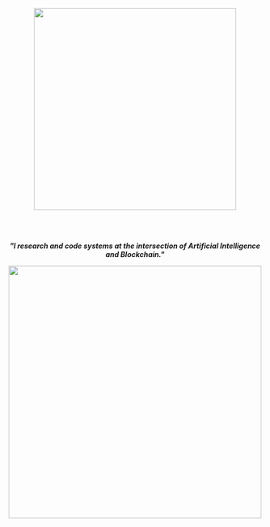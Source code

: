 <p align="center">
   <img width="400" height="400" src="https://user-images.githubusercontent.com/19872990/217677511-fddefa89-5680-4894-a15c-04d33889820b.gif">
  </p>
 <br>
 <br>
 
 <p align="center"><b><i>"I research and code systems at the intersection of Artificial Intelligence and Blockchain."</i></b></p>



<p align="center">
  <img width="500" height="500" src="https://user-images.githubusercontent.com/19872990/120787840-0fda5100-c530-11eb-8c12-39ff4ba7af72.gif">
</p>
<br>
<br>






  
 
